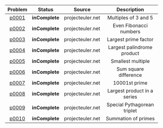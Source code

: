 | Problem | Status | Source | Description |
|  :---:  |  :---: |  :---:  | :---:  |
| [p0001](/p0001.c) | **inComplete** | projecteuler.net | Multiples of 3 and 5 |
| [p0002](/p0002.c) | **inComplete** | projecteuler.net | Even Fibonacci numbers |
| [p0003](/p0003.c) | **inComplete** | projecteuler.net | Largest prime factor |
| [p0004](/p0004.c) | **inComplete** | projecteuler.net | Largest palindrome product |
| [p0005](/p0005.c) | **inComplete** | projecteuler.net | Smallest multiple |
| [p0006](/p0006.c) | **inComplete** | projecteuler.net | Sum square difference |
| [p0007](/p0007.c) | **inComplete** | projecteuler.net | 10001st prime |
| [p0008](/p0008.c) | **inComplete** | projecteuler.net | Largest product in a series |
| [p0009](/p0009.c) | **inComplete** | projecteuler.net | Special Pythagorean triplet |
| [p0010](/p0010.c) | **inComplete** | projecteuler.net | Summation of primes |
